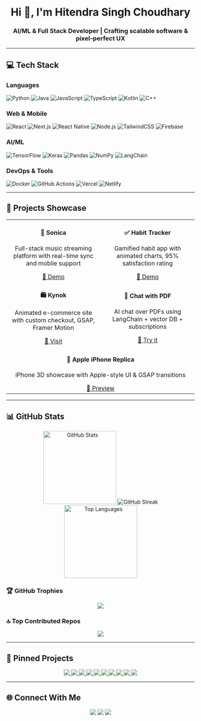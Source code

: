 <h1 align="center">Hi 👋, I'm Hitendra Singh Choudhary</h1>
<h3 align="center">AI/ML & Full Stack Developer | Crafting scalable software & pixel-perfect UX</h3>

---

## 💻 Tech Stack

### Languages
![Python](https://img.shields.io/badge/Python-3670A0?style=for-the-badge&logo=python&logoColor=ffdd54)
![Java](https://img.shields.io/badge/Java-ED8B00?style=for-the-badge&logo=openjdk&logoColor=white)
![JavaScript](https://img.shields.io/badge/JavaScript-F7DF1E?style=for-the-badge&logo=javascript&logoColor=black)
![TypeScript](https://img.shields.io/badge/TypeScript-3178C6?style=for-the-badge&logo=typescript&logoColor=white)
![Kotlin](https://img.shields.io/badge/Kotlin-7F52FF?style=for-the-badge&logo=kotlin&logoColor=white)
![C++](https://img.shields.io/badge/C++-00599C?style=for-the-badge&logo=c%2B%2B&logoColor=white)

### Web & Mobile
![React](https://img.shields.io/badge/React-20232A?style=for-the-badge&logo=react&logoColor=61DAFB)
![Next.js](https://img.shields.io/badge/Next.js-000000?style=for-the-badge&logo=next.js&logoColor=white)
![React Native](https://img.shields.io/badge/React_Native-20232A?style=for-the-badge&logo=react&logoColor=61DAFB)
![Node.js](https://img.shields.io/badge/Node.js-339933?style=for-the-badge&logo=node.js&logoColor=white)
![TailwindCSS](https://img.shields.io/badge/TailwindCSS-38B2AC?style=for-the-badge&logo=tailwind-css&logoColor=white)
![Firebase](https://img.shields.io/badge/Firebase-FFCA28?style=for-the-badge&logo=firebase&logoColor=black)

### AI/ML
![TensorFlow](https://img.shields.io/badge/TensorFlow-FF6F00?style=for-the-badge&logo=tensorflow&logoColor=white)
![Keras](https://img.shields.io/badge/Keras-D00000?style=for-the-badge&logo=keras&logoColor=white)
![Pandas](https://img.shields.io/badge/Pandas-150458?style=for-the-badge&logo=pandas&logoColor=white)
![NumPy](https://img.shields.io/badge/NumPy-013243?style=for-the-badge&logo=numpy&logoColor=white)
![LangChain](https://img.shields.io/badge/LangChain-000000?style=for-the-badge&logo=langchain&logoColor=white)

### DevOps & Tools
![Docker](https://img.shields.io/badge/Docker-2496ED?style=for-the-badge&logo=docker&logoColor=white)
![GitHub Actions](https://img.shields.io/badge/GitHub_Actions-2088FF?style=for-the-badge&logo=github-actions&logoColor=white)
![Vercel](https://img.shields.io/badge/Vercel-000000?style=for-the-badge&logo=vercel&logoColor=white)
![Netlify](https://img.shields.io/badge/Netlify-00C7B7?style=for-the-badge&logo=netlify&logoColor=white)

---

## 🚀 Projects Showcase

<div align="center">

<table>
<tr>
  <td align="center" width="48%">
    <h4>🎵 Sonica</h4>
    <p>Full-stack music streaming platform with real-time sync and mobile support</p>
    <a href="https://sonica-web.vercel.app/">🔗 Demo</a>
  </td>
  <td align="center" width="48%">
    <h4>✅ Habit Tracker</h4>
    <p>Gamified habit app with animated charts, 95% satisfaction rating</p>
    <a href="https://habit-tracker-peach-phi.vercel.app/">🔗 Demo</a>
  </td>
</tr>
<tr>
  <td align="center" width="48%">
    <h4>🛍️ Kynok</h4>
    <p>Animated e-commerce site with custom checkout, GSAP, Framer Motion</p>
    <a href="https://kynok.com/">🔗 Visit</a>
  </td>
  <td align="center" width="48%">
    <h4>📄 Chat with PDF</h4>
    <p>AI chat over PDFs using LangChain + vector DB + subscriptions</p>
    <a href="https://chat-with-pdf-challenge-mocha.vercel.app/">🔗 Try it</a>
  </td>
</tr>
<tr>
  <td align="center" colspan="2">
    <h4>🍎 Apple iPhone Replica</h4>
    <p>iPhone 3D showcase with Apple-style UI & GSAP transitions</p>
    <a href="https://apple-website-liard.vercel.app/">🔗 Preview</a>
  </td>
</tr>
</table>

</div>

---

## 📊 GitHub Stats

<p align="center">
  <img src="https://github-readme-stats-omega-gilt-97.vercel.app/api?username=hitendraa&hide_title=false&hide_rank=false&show_icons=true&include_all_commits=true&count_private=true&disable_animations=false&theme=tokyonight&locale=en&hide_border=false" height="195" alt="GitHub Stats"/>
  <img src="https://github-readme-streak-stats-phi-drab.vercel.app?user=hitendraa&theme=tokyonight" alt="GitHub Streak" />
  <br/>
  <img src="https://github-readme-stats.vercel.app/api/top-langs/?username=hitendraa&theme=tokyonight&layout=compact&langs_count=8&hide_border=false" height="195" alt="Top Languages"/>
</p>

### 🏆 GitHub Trophies
<p align="center">
  <img src="https://github-profile-trophy.vercel.app/?username=hitendraa&theme=tokyonight&no-bg=true&margin-w=10" />
</p>

### 🔝 Top Contributed Repos
<p align="center">
  <img src="https://github-contributor-stats.vercel.app/api?username=hitendraa&limit=5&theme=tokyonight&combine_all_yearly_contributions=true" />
</p>

---

## 📌 Pinned Projects

<p align="center">
  <a href="https://github.com/hitendraa/cyclegan">
    <img src="https://github-readme-stats.vercel.app/api/pin/?username=hitendraa&repo=cyclegan&theme=tokyonight" />
  </a>
  <a href="https://github.com/hitendraa/quiz-portal">
    <img src="https://github-readme-stats.vercel.app/api/pin/?username=hitendraa&repo=quiz-portal&theme=tokyonight" />
  </a>
  <a href="https://github.com/hitendraa/habit-tracker">
    <img src="https://github-readme-stats.vercel.app/api/pin/?username=hitendraa&repo=habit-tracker&theme=tokyonight" />
  </a>
  <a href="https://github.com/hitendraa/prox">
    <img src="https://github-readme-stats.vercel.app/api/pin/?username=hitendraa&repo=prox&theme=tokyonight" />
  </a>
  <a href="https://github.com/hitendraa/SmartReviewBot">
    <img src="https://github-readme-stats.vercel.app/api/pin/?username=hitendraa&repo=SmartReviewBot&theme=tokyonight" />
  </a>
  <a href="https://github.com/hitendraa/sociolytics">
    <img src="https://github-readme-stats.vercel.app/api/pin/?username=hitendraa&repo=sociolytics&theme=tokyonight" />
  </a>
  <a href="https://github.com/hitendraa/movie-recommendation-system">
    <img src="https://github-readme-stats.vercel.app/api/pin/?username=hitendraa&repo=movie-recommendation-system&theme=tokyonight" />
  </a>
  <a href="https://github.com/hitendraa/chat-with-pdf">
    <img src="https://github-readme-stats.vercel.app/api/pin/?username=hitendraa&repo=chat-with-pdf&theme=tokyonight" />
  </a>
  <a href="https://github.com/hitendraa/travel-website">
    <img src="https://github-readme-stats.vercel.app/api/pin/?username=hitendraa&repo=travel-website&theme=tokyonight" />
  </a>
  <a href="https://github.com/hitendraa/Apple_Website">
    <img src="https://github-readme-stats.vercel.app/api/pin/?username=hitendraa&repo=Apple_Website&theme=tokyonight" />
  </a>
</p>

---

## 🌐 Connect With Me

<p align="center">
  <a href="mailto:hitendrasinghchoudhary987@gmail.com"><img src="https://img.shields.io/badge/Gmail-D14836?style=for-the-badge&logo=gmail&logoColor=white"/></a>
  <a href="https://www.linkedin.com/in/hitendraa/"><img src="https://img.shields.io/badge/LinkedIn-0077B5?style=for-the-badge&logo=linkedin&logoColor=white"/></a>
  <a href="https://hitendraa.me/"><img src="https://img.shields.io/badge/Portfolio-1de9b6?style=for-the-badge&logoColor=white"/></a>
</p>
